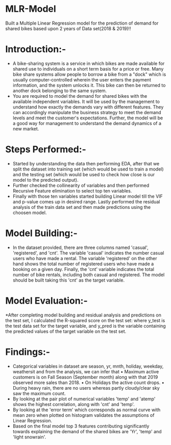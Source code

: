 # MLR-Model
Built a Multiple Linear Regression model for the prediction of demand for shared bikes based upon 2 years of Data set(2018 & 2019)!!

# Introduction:-
 * A bike-sharing system is a service in which bikes are made available for shared use to individuals on a short term basis for a price or free. Many bike share systems allow people to borrow a bike from a "dock" which is usually computer-controlled 
 wherein the user enters the payment information, and the system unlocks it. This bike can then be returned to another dock belonging to the same system.
 * You are required to model the demand for shared bikes with the available independent variables. It will be used by the management to understand how exactly the demands vary with different features. They can accordingly manipulate the business 
 strategy to meet the demand levels and meet the customer's expectations. Further, the model will be a good way for management to understand the demand dynamics of a new market. 

# Steps Performed:-
* Started by understanding the data then performing EDA, after that we split the dataset into training set (which would be used to train a model) and the testing set (which would be used to check how close is our model to the predicted output).
* Further checked the collinearity of variables and then performed Recursive Feature elimination to select top ten variables.
* Finally with those ten variables started building Linear model till the VIF and p-value comes up in desired range. Lastly performed the residual analysis of the train data set and then made predictions using the choosen model.

# Model Building:-
* In the dataset provided, there are three columns named 'casual', 'registered', and 'cnt'. The variable 'casual' indicates the number casual users who have made a rental. The variable 'registered' on the other hand shows the total number of 
  registered users who have made a booking on a given day. Finally, the 'cnt' variable indicates the total number of bike rentals, including both casual and registered. The model should be built taking this 'cnt' as the target variable.

# Model Evaluation:-
*After completing model building and residual analysis and predictions on the test set, I calculated the R-squared score on the test set: where y_test is the test data set for the target variable, and y_pred is the variable containing the predicted values of the target variable on the test set.

# Findings:-
* Categorical variables in dataset are season, yr, mnth, holiday, weekday, weathersit and from the analysis, we can infer that
  • Maximum active customers is on Fall Season (September month) along with that 2019 observed more sales than 2018.
  • On Holidays the active count drops.
  • During heavy rain, there are no users whereas partly cloudy/clear sky saw the maximum count.
* By looking at the pair plot of numerical variables 'temp' and 'atemp' shows the highest correlation, along with 'cnt' and  'temp'.
* By looking at the 'error term' which corresponds as normal curve with mean zero when plotted on histogram validates the assumptions of Linear Regression.
* Based on the final model top 3 features contributing significantly towards explaining the demand of the shared bikes are 'Yr', 'temp' and 'light snowrain'.
